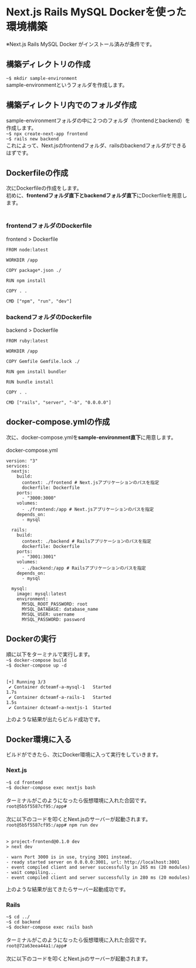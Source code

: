 # Next.js Rails MySQL Dockerを使った環境構築
※Next.js Rails MySQL Docker がインストール済みが条件です。<br>

## 構築ディレクトリの作成
``` ~$ mkdir sample-environment ```<br>
sample-environmentというフォルダを作成します。<br>

## 構築ディレクトリ内でのフォルダ作成
sample-environmentフォルダの中に２つのフォルダ（frontendとbackend）を作成します。<br>
``` ~$ npx create-next-app frontend ```<br>
``` ~$ rails new backend ```<br>
これによって、Next.jsのfrontendフォルダ、railsのbackendフォルダができるはずです。<br>

## Dockerfileの作成
次にDockerfileの作成をします。<br>
初めに、**frontendフォルダ直下とbackendフォルダ直下**にDockerfileを用意します。<br><br>

### frontendフォルダのDockerfile
frontend > Dockerfile
``` 
FROM node:latest

WORKDIR /app

COPY package*.json ./

RUN npm install

COPY . .

CMD ["npm", "run", "dev"]
```
### backendフォルダのDockerfile
backend > Dockerfile
```
FROM ruby:latest

WORKDIR /app

COPY Gemfile Gemfile.lock ./

RUN gem install bundler

RUN bundle install

COPY . .

CMD ["rails", "server", "-b", "0.0.0.0"]
```

## docker-compose.ymlの作成
次に、docker-compose.ymlを**sample-environment直下**に用意します。<br><br>
docker-compose.yml<br>
```
version: "3"
services:
  nextjs:
    build:
      context: ./frontend # Next.jsアプリケーションのパスを指定
      dockerfile: Dockerfile
    ports:
      - "3000:3000"
    volumes:
      - ./frontend:/app # Next.jsアプリケーションのパスを指定
    depends_on:
      - mysql

  rails:
    build:
      context: ./backend # Railsアプリケーションのパスを指定
      dockerfile: Dockerfile
    ports:
      - "3001:3001"
    volumes:
      - ./backend:/app # Railsアプリケーションのパスを指定
    depends_on:
      - mysql

  mysql:
    image: mysql:latest
    environment:
      MYSQL_ROOT_PASSWORD: root
      MYSQL_DATABASE: database_name
      MYSQL_USER: username
      MYSQL_PASSWORD: password

```
## Dockerの実行
順に以下をターミナルで実行します。<br>
` ~$ docker-compose build `<br>
` ~$ docker-compose up -d `<br><br>
```
[+] Running 3/3
 ✔ Container dcteamf-a-mysql-1   Started                                                                                                      1.7s 
 ✔ Container dcteamf-a-rails-1   Started                                                                                                      1.5s 
 ✔ Container dcteamf-a-nextjs-1  Started  
```
上のような結果が出たらビルド成功です。<br>

## Docker環境に入る
ビルドができたら、次にDocker環境に入って実行をしていきます。<br>
### Next.js
` ~$ cd frontend `<br>
` ~$ docker-compose exec nextjs bash `<br><br>
ターミナルがこのようになったら仮想環境に入れた合図です。<br>
` root@5b5f5587cf95:/app# `<br><br>
次に以下のコードを叩くとNext.jsのサーバーが起動されます。<br>
` root@5b5f5587cf95:/app# npm run dev `<br><br>

```
> project-frontend@0.1.0 dev
> next dev

- warn Port 3000 is in use, trying 3001 instead.
- ready started server on 0.0.0.0:3001, url: http://localhost:3001
- event compiled client and server successfully in 265 ms (20 modules)
- wait compiling...
- event compiled client and server successfully in 280 ms (20 modules)
```
上のような結果が出てきたらサーバー起動成功です。<br>
### Rails
` ~$ cd ../ ` <br>
` ~$ cd backend `<br>
` ~$ docker-compose exec rails bash `<br><br>
ターミナルがこのようになったら仮想環境に入れた合図です。<br>
` root@72a63eea44a1:/app# `<br><br>
次に以下のコードを叩くとNext.jsのサーバーが起動されます。<br>
